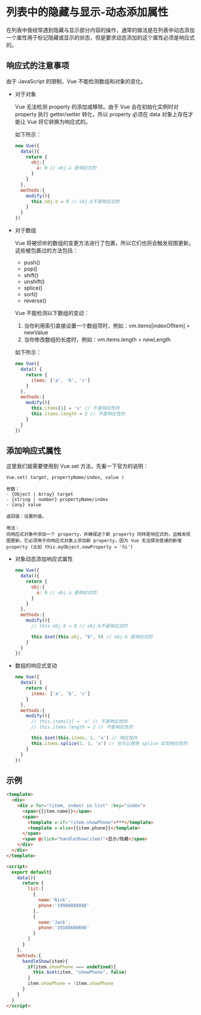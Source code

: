 # 列表中的隐藏与显示-动态添加属性

在列表中我经常遇到隐藏与显示部分内容的操作，通常的做法是在列表中动态添加一个属性用于标记隐藏或显示的状态，但是要求动态添加的这个属性必须是响应式的。

## 响应式的注意事项

由于 JavaScript 的限制，Vue 不能检测数组和对象的变化。

- 对于对象
  
  Vue 无法检测 property 的添加或移除。由于 Vue 会在初始化实例时对 property 执行 getter/setter 转化，所以 property 必须在 data 对象上存在才能让 Vue 将它转换为响应式的。

  如下所示：

  ~~~js
  new Vue({
    data(){
      return {
        obj:{
          a: 0 // obj.a 是响应式的
        }
      }
    },
    methods:{
      modify(){
        this.obj.b = 0 // obj.b不是响应式的
      }
    }
  })
  ~~~

- 对于数组
  
  Vue 将被侦听的数组的变更方法进行了包裹，所以它们也将会触发视图更新。这些被包裹过的方法包括：

  - push()
  - pop()
  - shift()
  - unshift()
  - splice()
  - sort()
  - reverse()
  
  Vue 不能检测以下数组的变动：
  
  1. 当你利用索引直接设置一个数组项时，例如：vm.items[indexOfItem] = newValue
  2. 当你修改数组的长度时，例如：vm.items.length = newLength

  如下所示：

  ~~~js
  new Vue({
    data() {
      return {
        items: ['a', 'b', 'c']
      }
    },
    methods:{
      modify(){
        this.items[1] = 'x' // 不是响应性的
        this.items.length = 2 // 不是响应性的
      }
    }
  })
  ~~~

## 添加响应式属性

这里我们就需要使用到 Vue.set 方法，先看一下官方的说明：

~~~text
Vue.set( target, propertyName/index, value )

参数：
- {Object | Array} target
- {string | number} propertyName/index
- {any} value

返回值：设置的值。

用法：
向响应式对象中添加一个 property，并确保这个新 property 同样是响应式的，且触发视图更新。它必须用于向响应式对象上添加新 property，因为 Vue 无法探测普通的新增 property (比如 this.myObject.newProperty = 'hi')
~~~

- 对象动态添加响应式属性

  ~~~js
  new Vue({
    data(){
      return {
        obj:{
          a: 0 // obj.a 是响应式的
        }
      }
    },
    methods:{
      modify(){
        // this.obj.b = 0 // obj.b不是响应式的

        this.$set(this.obj, "b", 0) // obj.b 是响应式的
      }
    }
  })
  ~~~

- 数组的响应式变动

  ~~~js
  new Vue({
    data() {
      return {
        items: ['a', 'b', 'c']
      }
    },
    methods:{
      modify(){
        // this.items[1] = 'x' // 不是响应性的
        // this.items.length = 2 // 不是响应性的

        this.$set(this.items, 1, 'x') // 响应性的
        this.items.splice(1, 1, 'x') // 也可以使用 splice 实现响应性的
      }
    }
  })
  ~~~

## 示例

~~~html
<template>
  <div>
    <div v-for="(item, index) in list" :key="index">
      <span>{{item.name}}</span>
      <span>
        <template v-if="!item.showPhone">***</template>
        <template v-else>{{item.phone}}</template>
      </span>
      <span @click="handleShow(item)">显示/隐藏</span>
    </div>
  </div>
</template>

<script>
  export default{
    data(){
      return {
        list:[
          {
            name:'Rick',
            phone:'19988888888'
          },
          {
            name:'Jack',
            phone:'19166666666'
          }
        ]
      }
    },
    mehtods:{
      handleShow(item){
        if(item.showPhone === undefined){
          this.$set(item, "showPhone", false)
        }
        item.showPhone = !item.showPhone
      }
    }
  }
</script>
~~~